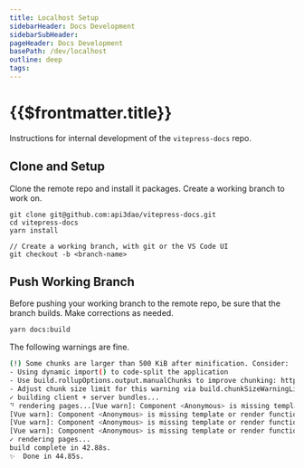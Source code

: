 ```yaml
---
title: Localhost Setup
sidebarHeader: Docs Development
sidebarSubHeader:
pageHeader: Docs Development
basePath: /dev/localhost
outline: deep
tags:
---
```


<PageHeader/>

# {{$frontmatter.title}}

Instructions for internal development of the `vitepress-docs` repo.

## Clone and Setup

Clone the remote repo and install it packages. Create a working branch to work
on.

```
git clone git@github.com:api3dao/vitepress-docs.git
cd vitepress-docs
yarn install

// Create a working branch, with git or the VS Code UI
git checkout -b <branch-name>
```

## Push Working Branch

Before pushing your working branch to the remote repo, be sure that the branch
builds. Make corrections as needed.

```sh
yarn docs:build
```

The following warnings are fine.

```sh
(!) Some chunks are larger than 500 KiB after minification. Consider:
- Using dynamic import() to code-split the application
- Use build.rollupOptions.output.manualChunks to improve chunking: https://rollupjs.org/guide/en/#outputmanualchunks
- Adjust chunk size limit for this warning via build.chunkSizeWarningLimit.
✓ building client + server bundles...
⠙ rendering pages...[Vue warn]: Component <Anonymous> is missing template or render function.
[Vue warn]: Component <Anonymous> is missing template or render function.
[Vue warn]: Component <Anonymous> is missing template or render function.
[Vue warn]: Component <Anonymous> is missing template or render function.
✓ rendering pages...
build complete in 42.88s.
✨  Done in 44.85s.
```
